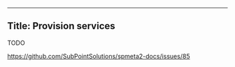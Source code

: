 ﻿----
Title: Provision services
----
TODO

https://github.com/SubPointSolutions/spmeta2-docs/issues/85